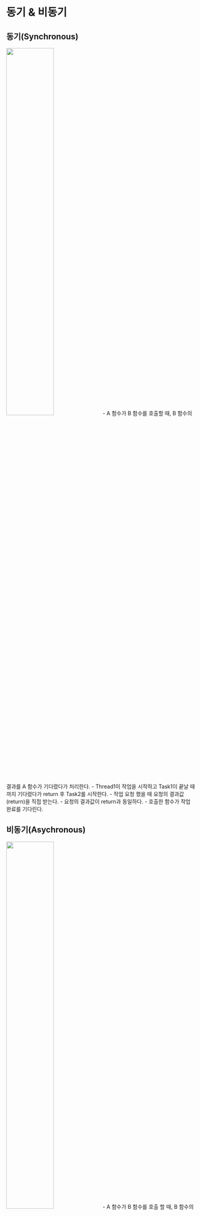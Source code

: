# 동기 & 비동기

## 동기(Synchronous)

<img src="https://user-images.githubusercontent.com/60870438/166162599-87c018dc-0fa2-45d3-81a5-c4129355d487.png" width="50%">
- A 함수가 B 함수를 호출할 때, B 함수의 결과를 A 함수가 기다렸다가 처리한다.
- Thread1이 작업을 시작하고 Task1이 끝날 때 까지 기다렸다가 return 후 Task2를 시작한다.
- 작업 요청 했을 때 요청의 결과값(return)을 직접 받는다.
- 요청의 결과값이 return과 동일하다.
- 호출한 함수가 작업 완료를 기다린다.


## 비동기(Asychronous)

<img src="https://user-images.githubusercontent.com/60870438/166162685-bf7e596d-3071-4619-ba89-367f4fdf8e77.png" width="50%">
- A 함수가 B 함수를 호출 할 때, B 함수의 결과를 B 함수가 처리하는 것(callback)
- Thread1이 작업을 시작하고 완료를 기다리지 않고 Thread1은 다른 일을 처리할 수 있다.
- 작업 요청했을 때 요청의 결과값(return)을 기다리지 않고 간접적으로 받는다.
- 요청의 결과값이 return과 다를 수 있다. (시간차 같은)
- 요청 작업은 별도의 스레드에서 실행한다.
- 콜백을 통한 처리가 비동기 처리라고 할 수 있다.
- 호출된 함수(callback 함수)가 작업완료를 신경쓴다.


# Blocking & Non-Blocking
이는 주로 IO의 읽기, 쓰기에서 사용된다.

## Blocking
- A 함수가 B를 호출 할 때, B 함수가 자신의 작업이 종료되기 전까지 A 함수에게 제어권을 돌려주지 않는다.
- 요청한 작업을 마칠 때까지 계속 대기한다.
- return 값을 받아야 끝난다.
- Thread 관점으로 본다면, 요청한 작업을 마칠 때까지 계속 대기하며 return 값을 받을 때까지 한 Thread를 계속 사용/대기 한다.

## Non-Blocking
- A 함수가 B 함수를 호출할 때, B 함수가 제어권을 바로 A 함수에게 넘겨주어 B 함수가 실행되는 동안 A 함수가 다른 일을 할 수 있다.
- 요청한 작업을 즉시 마칠 수 없다면 즉시 return(그냥 끊기)한다.
- Thread 관점으로 본다면, 하나의 Thread가 여러개의 IO를 처리할 수 있다.

---------

두 그룹의 차이점은?
- 관심사가 다르다.


---------
1. blocking&non-blocking: 호출되는 함수가 바로 return 하느냐 마느냐
  - non-blocking: 호출된 함수가 바로 return 해서 호출한 함수에게 제어권을 넘겨주고, 호출한 함수가 바로 다른 일을 할 수 있다.
  - blocking: 호출된 함수가 자신의 작업을 모두 마칠 때까지 호룿한 함수에게 제어권을 넘겨주지 않고 대기하게 만든다.

2. synchronous&asynchronous: 호출되는 함수의 작업 완료를 누가 신경쓰는가
  - asynchronous: 호출되는 함수에게 callback을 전달해서 호출되는 함수의 작업이 완료되면 호출되는 함수가 전달받은 callback을 실행하고, 호출한 함수는 작업의 완료 여부를 신경쓰지 않는다.
  - synchronous: 호출하는 함수가 호출되는 함수의 작업 완료 후 return을 기다리거나 호출되는 함수로부터 바로 return 받더라도 작업 완료 여부를 호출한 함수가 확인한다.
<br>
<img src="https://user-images.githubusercontent.com/60870438/166163072-142ba9ae-c8c3-42f1-ac4a-b3883179f0eb.png" width="50%">
<br>
### blocking + Synchronous, non-blocking + Asynchronous
<img src="https://user-images.githubusercontent.com/60870438/166163109-b4cc88a8-b29a-49ff-9e48-579e630eb9fb.png" width="50%">

1. blocking + Synchronou
  결과가 완료될 때까지 기다렸다가 return 값으로 결과를 전달한다.
2. non-blocking + Asynchronous
  작업 요청을 받아서 별도의 프로세서에서 진행하게 하고 바로 return(작업 끝)한다.
  결과는 별도의 작업 후 간접적으로 전달(callback)한다.
  
### non-blocking + Synchronous
<img src="https://user-images.githubusercontent.com/60870438/166163188-acc63c7f-1fff-4b25-89ad-3a9469b59268.png" width="50%">

1. 결과가 없다면 바로 return(그냥 완료) 한다,
2. 결과가 있다면 바로 결과를 return 한다.
즉, 결과가 생길 때까지 계속 완료되었는지 확인한다.
- B 함수가 바로 제어권을 돌려줘서 A 함수는 다른 작업을 수행할 수 있지만 A 함수가 직접적으로 B 함수의 결과값이 필요하므로 B 함수의 종료를 반복적으로 확인한다.
<img src="https://user-images.githubusercontent.com/60870438/166163231-2a7ce364-47a3-4ccb-a766-df2dd04e0e15.png" width="50%">

### blocking + Asynchronous
![image](https://user-images.githubusercontent.com/60870438/166215115-1aaf87ac-1017-4792-aac5-52a5d73a15b1.png)
1. 호출되는 함수가 바로 return하지 않고, 호출하는 함수는 작업 완료 여부를 신경쓰지 않는다.
2. Node.js와 MySQL 조합에서 사용된다.

--------

## 예시
- 전화로 즉답 받기: 동기
- 이메일로 보내고(보냄 = 완료 = return) 답이 언제올 지 모른다: 비동기
- 상대방이 전화를 받을 때 까지 연결해 기다리기: 동기 + 블로킹
- 상대방이 전화받지 않으면 조금 있다가 여러번 시도해 연결 성공: 동기 + 논블로킹

참고: https://velog.io/@wonhee010/%EB%8F%99%EA%B8%B0vs%EB%B9%84%EB%8F%99%EA%B8%B0-feat.-blocking-vs-non-blocking
참고: https://baek-kim-dev.site/38
